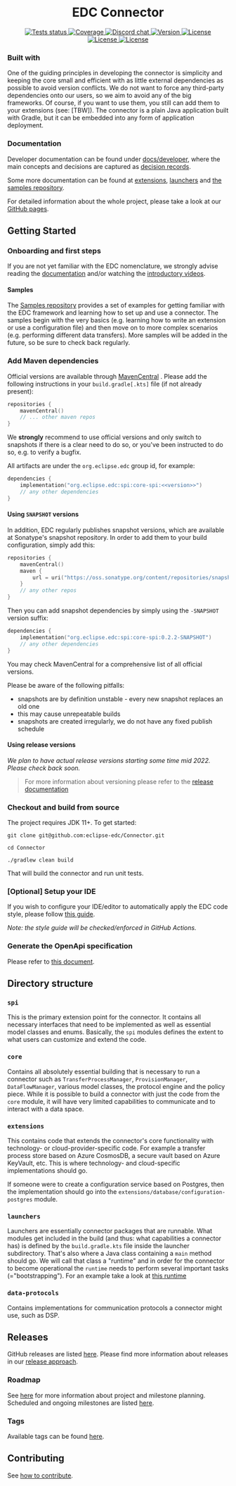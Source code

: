 <h1 align="center">
  <br/>
      EDC Connector
  <br/>
</h1>

<div align="center">
  <a href="https://github.com/eclipse-edc/Connector/actions/workflows/verify.yaml?query=branch%3Amain">
    <img src="https://img.shields.io/github/actions/workflow/status/eclipse-edc/Connector/verify.yaml?branch=main&logo=GitHub&style=flat-square"
    alt="Tests status" />
  </a>
  <a href="https://app.codecov.io/gh/eclipse-edc/Connector">
    <img src="https://img.shields.io/codecov/c/github/eclipse-edc/Connector?style=flat-square"
    alt="Coverage" />
  </a>
  <a href="https://discord.gg/n4sD9qtjMQ">
    <img src="https://img.shields.io/badge/discord-chat-brightgreen.svg?style=flat-square&logo=discord"
    alt="Discord chat" />
  </a>
  <a href="https://search.maven.org/artifact/org.eclipse.edc/boot">
    <img src="https://img.shields.io/maven-central/v/org.eclipse.edc/boot?logo=apache-maven&style=flat-square&label=latest%20version"
    alt="Version" />
  </a>
  <a href="https://www.apache.org/licenses/LICENSE-2.0">
    <img src="https://img.shields.io/github/license/eclipse-edc/Connector?style=flat-square&logo=apache"
    alt="License" />
  </a>
</div>
<div align="center">
  <a href="https://ci.eclipse.org/edc/job/Build-Component">
    <img src="https://img.shields.io/jenkins/build?jobUrl=https%3A%2F%2Fci.eclipse.org%2Fedc%2Fjob%2FPublish-Component%2F&label=snapshot-build&style=flat-square"
    alt="License" />
  </a>
  <a href="https://ci.eclipse.org/edc/job/Build-Components-Nightly">
    <img src="https://img.shields.io/jenkins/build?jobUrl=https%3A%2F%2Fci.eclipse.org%2Fedc%2Fjob%2FPublish-Components-Nightly%2F&label=nightly-build&style=flat-square"
    alt="License" />
  </a>
</div>


### Built with

One of the guiding principles in developing the connector is simplicity and keeping the core small and efficient with as
little external dependencies as possible to avoid version conflicts. We do not want to force any third-party
dependencies onto our users, so we aim to avoid any of the big frameworks. Of course, if you want to use them, you still
can add them to your extensions (see: [TBW]). The connector is a plain Java application built with Gradle, but it can be
embedded into any form of application deployment.

### Documentation

Developer documentation can be found under [docs/developer](docs/developer/README.md),
where the main concepts and decisions are captured as [decision records](docs/developer/decision-records/README.md).

Some more documentation can be found at [extensions](extensions/README.md), [launchers](launchers/README.md) and
[the samples repository](https://github.com/eclipse-edc/Samples).

For detailed information about the whole project, please take a look at
our [GitHub pages](https://eclipse-edc.github.io/docs).

## Getting Started

### Onboarding and first steps

If you are not yet familiar with the EDC nomenclature, we strongly advise reading the
[documentation](https://eclipse-edc.github.io/docs/#/) and/or watching the
[introductory videos](https://www.youtube.com/@eclipsedataspaceconnector9622/featured).

#### Samples

The [Samples repository](https://github.com/eclipse-edc/Samples) provides a set of examples for getting familiar with
the EDC framework and learning how to set up and use a connector. The samples begin with the very basics (e.g. learning
how to write an extension or use a configuration file) and then move on to more complex scenarios (e.g. performing
different data transfers). More samples will be added in the future, so be sure to check back regularly.

### Add Maven dependencies

Official versions are available through [MavenCentral](https://search.maven.org/search?q=org.eclipse.edc)
.
Please add the following instructions in your `build.gradle[.kts]` file (if not already present):

```kotlin
repositories {
    mavenCentral()
    // ... other maven repos
}
```

We **strongly** recommend to use official versions and only switch to snapshots if there is a clear need to do so, or
you've been instructed to do so, e.g. to verify a bugfix.

All artifacts are under the `org.eclipse.edc` group id, for example:

```kotlin
dependencies {
    implementation("org.eclipse.edc:spi:core-spi:<<version>>")
    // any other dependencies
}
```

#### Using `SNAPSHOT` versions

In addition, EDC regularly publishes snapshot versions, which are available at Sonatype's snapshot
repository. In
order to add them to your build configuration, simply add this:

```kotlin
repositories {
    mavenCentral()
    maven {
        url = uri("https://oss.sonatype.org/content/repositories/snapshots/")
    }
    // any other repos
}
```

Then you can add snapshot dependencies by simply using the `-SNAPSHOT` version suffix:

```kotlin
dependencies {
    implementation("org.eclipse.edc:spi:core-spi:0.2.2-SNAPSHOT")
    // any other dependencies
}
```

You may check MavenCentral for a comprehensive list of all official versions.

Please be aware of the following pitfalls:

- snapshots are by definition unstable - every new snapshot replaces an old one
- this may cause unrepeatable builds
- snapshots are created irregularly, we do not have any fixed publish schedule

#### Using release versions

_We plan to have actual release versions starting some time mid 2022. Please check back soon._


> For more information about versioning please refer to the [release documentation](https://github.com/eclipse-edc/.github/blob/main/docs/developer/releases.md)

### Checkout and build from source

The project requires JDK 11+. To get started:

``` shell 
git clone git@github.com:eclipse-edc/Connector.git

cd Connector

./gradlew clean build
```

That will build the connector and run unit tests.

### [Optional] Setup your IDE

If you wish to configure your IDE/editor to automatically apply the EDC code style, please
follow [this guide](https://github.com/eclipse-edc/.github/blob/main/contributing/styleguide.md).

_Note: the style guide will be checked/enforced in GitHub Actions._

### Generate the OpenApi specification

Please refer to [this document](docs/developer/openapi.md).

## Directory structure

### `spi`

This is the primary extension point for the connector. It contains all necessary interfaces that need to be implemented
as well as essential model classes and enums. Basically, the `spi` modules defines the extent to what users can
customize and extend the code.

### `core`

Contains all absolutely essential building that is necessary to run a connector such as `TransferProcessManager`,
`ProvisionManager`, `DataFlowManager`, various model classes, the protocol engine and the policy piece. While it is
possible to build a connector with just the code from the `core` module, it will have very limited capabilities to
communicate and to interact with a data space.

### `extensions`

This contains code that extends the connector's core functionality with technology- or cloud-provider-specific code. For
example a transfer process store based on Azure CosmosDB, a secure vault based on Azure KeyVault, etc. This is where
technology- and cloud-specific implementations should go.

If someone were to create a configuration service based on Postgres, then the implementation should go into
the `extensions/database/configuration-postgres` module.

### `launchers`

Launchers are essentially connector packages that are runnable. What modules get included in the build (and thus: what
capabilities a connector has) is defined by the `build.gradle.kts` file inside the launcher subdirectory. That's also
where a Java class containing a `main` method should go. We will call that class a "runtime" and in order for the
connector to become operational the `runtime` needs to perform several important tasks (="bootstrapping"). For an
example take a look at
[this runtime](https://github.com/eclipse-edc/Samples/blob/main/other/custom-runtime/src/main/java/org/eclipse/edc/sample/runtime/CustomRuntime.java)

### `data-protocols`

Contains implementations for communication protocols a connector might use, such as DSP.

## Releases

GitHub releases are listed [here](https://github.com/eclipse-edc/Connector/releases).
Please find more information about releases in our [release approach](https://github.com/eclipse-edc/.github/blob/main/docs/developer/releases.md).

### Roadmap

See [here](https://github.com/eclipse-edc/.github/blob/main/CONTRIBUTING.md#project-and-milestone-planning) for more information about project and
milestone planning. Scheduled and ongoing milestones are listed
[here](https://github.com/eclipse-edc/Connector/milestones).

### Tags

Available tags can be found [here](https://github.com/eclipse-edc/Connector/tags).

## Contributing

See [how to contribute](https://github.com/eclipse-edc/.github/blob/main/CONTRIBUTING.md).
